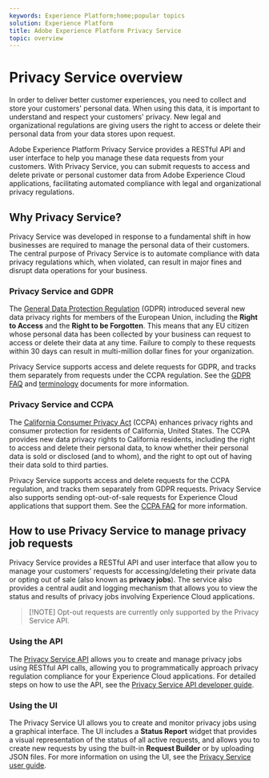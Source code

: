 ```yaml
---
keywords: Experience Platform;home;popular topics
solution: Experience Platform
title: Adobe Experience Platform Privacy Service
topic: overview
---
```


# Privacy Service overview

In order to deliver better customer experiences, you need to collect and store your customers' personal data. When using this data, it is important to understand and respect your customers' privacy. New legal and organizational regulations are giving users the right to access or delete their personal data from your data stores upon request.

Adobe Experience Platform Privacy Service provides a RESTful API and user interface to help you manage these data requests from your customers. With Privacy Service, you can submit requests to access and delete private or personal customer data from Adobe Experience Cloud applications, facilitating automated compliance with legal and organizational privacy regulations.

## Why Privacy Service?

Privacy Service was developed in response to a fundamental shift in how businesses are required to manage the personal data of their customers. The central purpose of Privacy Service is to automate compliance with data privacy regulations which, when violated, can result in major fines and disrupt data operations for your business.

### Privacy Service and GDPR

The [General Data Protection Regulation](https://eugdpr.org/) (GDPR) introduced several new data privacy rights for members of the European Union, including the **Right to Access** and the **Right to be Forgotten**. This means that any EU citizen whose personal data has been collected by your business can request to access or delete their data at any time. Failure to comply to these requests within 30 days can result in multi-million dollar fines for your organization.

Privacy Service supports access and delete requests for GDPR, and tracks them separately from requests under the CCPA regulation. See the [GDPR FAQ](gdpr/faq.md) and [terminology](gdpr/terminology.md) documents for more information.

### Privacy Service and CCPA

The [California Consumer Privacy Act](https://www.caprivacy.org/about) (CCPA) enhances privacy rights and consumer protection for residents of California, United States. The CCPA provides new data privacy rights to California residents, including the right to access and delete their personal data, to know whether their personal data is sold or disclosed (and to whom), and the right to opt out of having their data sold to third parties.

Privacy Service supports access and delete requests for the CCPA regulation, and tracks them separately from GDPR requests. Privacy Service also supports sending opt-out-of-sale requests for Experience Cloud applications that support them. See the [CCPA FAQ](ccpa/faq.md) for more information.

## How to use Privacy Service to manage privacy job requests

Privacy Service provides a RESTful API and user interface that allow you to manage your customers' requests for accessing/deleting their private data or opting out of sale (also known as **privacy jobs**). The service also provides a central audit and logging mechanism that allows you to view the status and results of privacy jobs involving Experience Cloud applications.

>[!NOTE] Opt-out requests are currently only supported by the Privacy Service API.

### Using the API

The [Privacy Service API](https://www.adobe.io/apis/experienceplatform/home/api-reference.html#!acpdr/swagger-specs/privacy-service.yaml) allows you to create and manage privacy jobs using RESTful API calls, allowing you to programmatically approach privacy regulation compliance for your Experience Cloud applications. For detailed steps on how to use the API, see the [Privacy Service API developer guide](api/getting-started.md).

### Using the UI

The Privacy Service UI allows you to create and monitor privacy jobs using a graphical interface. The UI includes a **Status Report** widget that provides a visual representation of the status of all active requests, and allows you to create new requests by using the built-in **Request Builder** or by uploading JSON files. For more information on using the UI, see the [Privacy Service user guide](ui/overview.md).